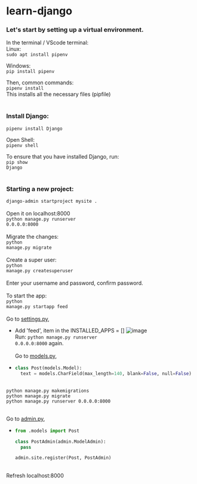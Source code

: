 # learn-django

### Let's start by setting up a virtual environment.
In the terminal / VScode terminal:<br>
Linux:<br>
```sudo apt install pipenv```

Windows:<br>
<code>pip install pipenv</code>

Then, common commands:<br>
<code>pipenv install</code>
<br>This installs all the necessary files (pipfile)
<br><br>
### Install Django:<br>
<code>pipenv install Django</code>

Open Shell:<br>
<code>pipenv shell</code>

To ensure that you have installed Django, run:<br>
<code>pip show Django</code>
<br><br>
### Starting a new project:<br>
<code>django-admin startproject mysite .</code><br>
<br>Open it on localhost:8000<br>
<code>python manage.py runserver 0.0.0.0:8000</code><br>
<br>Migrate the changes:<br>
<code>python manage.py migrate</code><br>
<br>Create a super user:<br>
<code>python manage.py createsuperuser</code><br>
<br>Enter your username and password, confirm password.<br>
<br>To start the app:<br>
<code>python manage.py startapp feed</code><br>
<br>
Go to [settings.py](mysite/settings.py),
  - Add 'feed', item in the INSTALLED_APPS = []
    ![image](https://github.com/uzayr-iqbal-hamid/learn-django/assets/134723279/59c01f01-bbf4-45f4-a5ec-a6459265785c)
    <br>Run: <code>python manage.py runserver 0.0.0.0:8000</code> again.<br>
<br>Go to [models.py](feed/models.py),
  - ```python
    class Post(models.Model):
      text = models.CharField(max_length=140, blank=False, null=False)
    ```
<br>
<code>python manage.py makemigrations</code><br>
<code>python manage.py migrate</code><br>
<code>python manage.py runserver 0.0.0.0:8000</code><br>
<br>

Go to [admin.py](feed/admin.py), 
  - ```python
    from .models import Post

    class PostAdmin(admin.ModelAdmin):
      pass

    admin.site.register(Post, PostAdmin)
    ```
<br>
Refresh localhost:8000
